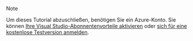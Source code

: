 
> [!NOTE]
> Um dieses Tutorial abzuschließen, benötigen Sie ein Azure-Konto. Sie können <a href="/pricing/member-offers/msdn-benefits-details/" target="_blank">Ihre Visual Studio-Abonnentenvorteile aktivieren</a> oder <a href="/pricing/free-trial/" target="_blank">sich für eine kostenlose Testversion anmelden</a>.
> 
> 

